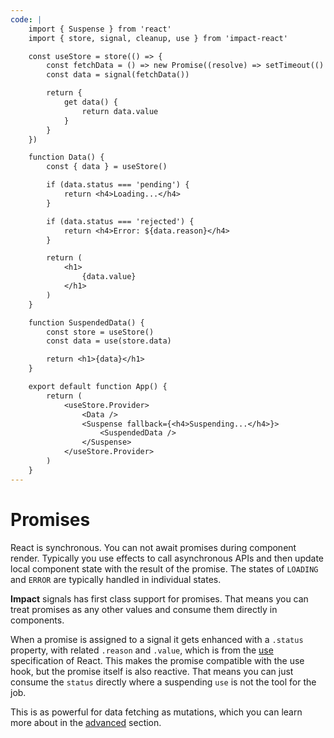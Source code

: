 ```yaml
---
code: |
    import { Suspense } from 'react'
    import { store, signal, cleanup, use } from 'impact-react'

    const useStore = store(() => {
        const fetchData = () => new Promise((resolve) => setTimeout(() => resolve('DATA'), 2000))
        const data = signal(fetchData())

        return {
            get data() {
                return data.value
            }
        }
    })

    function Data() {
        const { data } = useStore()

        if (data.status === 'pending') {
            return <h4>Loading...</h4>
        }

        if (data.status === 'rejected') {
            return <h4>Error: ${data.reason}</h4>
        }

        return (
            <h1>
                {data.value}
            </h1>
        )
    }

    function SuspendedData() {
        const store = useStore()
        const data = use(store.data)

        return <h1>{data}</h1>
    }

    export default function App() {
        return (
            <useStore.Provider>
                <Data />
                <Suspense fallback={<h4>Suspending...</h4>}>
                    <SuspendedData />
                </Suspense>
            </useStore.Provider>
        )
    }
---
```


# Promises

React is synchronous. You can not await promises during component render. Typically you use effects to call asynchronous APIs and then update local component state with the result of the promise. The states of `LOADING` and `ERROR` are typically handled in individual states.

**Impact** signals has first class support for promises. That means you can treat promises as any other values and consume them directly in components.

When a promise is assigned to a signal it gets enhanced with a `.status` property, with related `.reason` and `.value`, which is from the [use]() specification of React. This makes the promise compatible with the use hook, but the promise itself is also reactive. That means you can just consume the `status` directly where a suspending `use` is not the tool for the job.

This is as powerful for data fetching as mutations, which you can learn more about in the [advanced]() section.

<ClientOnly>
  <Playground />
</ClientOnly>